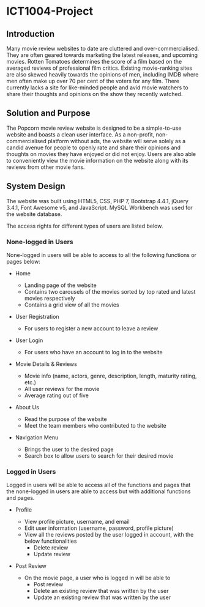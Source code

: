 # ICT1004-Project

## Introduction
Many movie review websites to date are cluttered and over-commercialised. They are often geared towards marketing the latest releases, and upcoming movies. Rotten Tomatoes determines the score of a film based on the averaged reviews of professional film critics. Existing movie-ranking sites are also skewed heavily towards the opinions of men, including IMDB where men often make up over 70 per cent of the voters for any film. There currently lacks a site for like-minded people and avid movie watchers to share their thoughts and opinions on the show they recently watched.

## Solution and Purpose
The Popcorn movie review website is designed to be a simple-to-use website and boasts a clean user interface. As a non-profit, non-commercialised platform without ads, the website will serve solely as a candid avenue for people to openly rate and share their opinions and thoughts on movies they have enjoyed or did not enjoy. Users are also able to conveniently view the movie information on the website along with its reviews from other movie fans.


## System Design
The website was built using HTML5, CSS, PHP 7, Bootstrap 4.4.1, jQuery 3.4.1, Font Awesome v5, and JavaScript. MySQL Workbench was used for the website database.

The access rights for different types of users are listed below.

### None-logged in Users
None-logged in users will be able to access to all the following functions or pages below:

- Home
  - Landing page of the website
  - Contains two carousels of the movies sorted by top rated and latest movies respectively
  - Contains a grid view of all the movies
  
- User Registration
  - For users to register a new account to leave a review
  
- User Login
  - For users who have an account to log in to the website
  
- Movie Details & Reviews
  - Movie info (name, actors, genre, description, length, maturity rating, etc.)
  - All user reviews for the movie
  - Average rating out of five
  
- About Us
  - Read the purpose of the website
  - Meet the team members who contributed to the website

- Navigation Menu
  - Brings the user to the desired page
  - Search box to allow users to search for their desired movie

### Logged in Users
Logged in users will be able to access all of the functions and pages that the none-logged in users are able to access but with additional functions and pages.

- Profile
  - View profile picture, username, and email
  - Edit user information (username, password, profile picture)
  - View all the reviews posted by the user logged in account, with the below functionalities
    - Delete review
    - Update review
  
- Post Review
  - On the movie page, a user who is logged in will be able to 
    - Post review
    - Delete an existing review that was written by the user
    - Update an existing review that was written by the user

